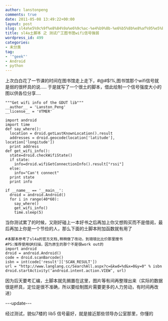 ```yaml
---
author: lanstonpeng
comments: true
date: 2011-05-08 13:49:22+00:00
layout: post
slug: sl4a%e5%9c%9f%e8%84%9a%e6%9c%ac-%e4%b9%8b-%e6%b5%8b%e8%af%95%e5%b9%bf%e5%b7%a5%e5%9b%be%e4%b9%a6%e9%a6%86wifi%e4%bf%a1%e5%8f%b7%e5%bc%ba%e5%bc%b1
title: sl4a土脚本 之 测试广工图书馆wifi信号强弱
wordpress_id: 499
categories:
- 未分类
tag:
- '"geek"'
- Android
- python
---
```


上次白白花了一节课的时间在图书馆走上走下，#@#$!%,图书馆那个wifi信号就是弱的很杯具的说.....  于是就写了一个很土的脚本，借此绘制一个信号强度大小的图以供各位分享....

    
    """Get wifi info of the GDUT lib"""
    __author__ = 'Lanston_Peng'
    __license__ = 'VTMER'
    
    import android
    import time
    def say_where():
      location = droid.getLastKnownLocation().result
      addresses = droid.geocode(location['latitude'], location['longitude'])
      print address
    def get_wifi_info():
      state=droid.checkWifiState()
      if state:
        info=droid.wifiGetConnectionInfo().result["rssi"]
      else:
        info="Can't connect"
      print state
      print info
    
    if __name__ == '__main__':
      droid = android.Android()
      for i in range(40*60):
        say_where()
        get_wifi_info()
        time.sleep(5)


<!-- more --> 当你测试累了的时候，又刚好碰上一本好书之后再加上你又想购买而不是借阅，最后再加上你是一个节俭的人，那么下面的土脚本附加函数就有用了

    
    #本脚本参考了sl4a的官方文档,稍稍做了改动，到琅琅比比价那里搜书
    #PS:推荐使用QR扫描，因为原生的那个不是很work out的
    import android
    droid = android.Android()
    code = droid.scanBarcode()
    isbn = int(code['result']['SCAN_RESULT'])
    url = "http://www.langlang.cc/SearchAll.aspx?c=&kwd=%d&x=0&y=0" % isbn
    droid.startActivity(‘android.intent.action.VIEW’, url)


因为后天要考汇编，土脚本就先搁置在这里，图片等有间再整理出来（实际的数据很是杯具，定位是很不准确，所以要绘制图片需要更多的人力劳动，有时间再改进）

---update---

经过测试，貌似7楼的 lib5 信号最好，就是接近那些领导办公室那里，你懂的

